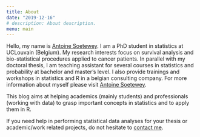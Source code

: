 ```yaml
---
title: About
date: "2019-12-16"
# description: About description.
menu: main
---
```


Hello, my name is <a href="https://www.antoinesoetewey.com/" target="_blank" rel="noopener">Antoine Soetewey</a>. I am a PhD student in statistics at UCLouvain (Belgium). My research interests focus on survival analysis and bio-statistical procedures applied to cancer patients. In parallel with my doctoral thesis, I am teaching assistant for several courses in statistics and probability at bachelor and master’s level. I also provide trainings and workshops in statistics and R in a belgian consulting company. For more information about myself please visit <a href="https://www.antoinesoetewey.com/" target="_blank" rel="noopener">Antoine Soetewey</a>.

This blog aims at helping academics (mainly students) and professionals (working with data) to grasp important concepts in statistics and to apply them in R.

If you need help in performing statistical data analyses for your thesis or academic/work related projects, do not hesitate to [contact me](/contact/).